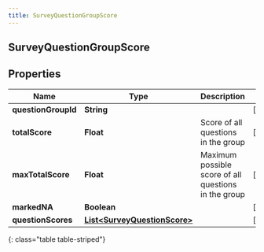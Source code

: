 ```yaml
---
title: SurveyQuestionGroupScore
---
```


## SurveyQuestionGroupScore

## Properties

| Name                | Type                                                                               | Description                                          | Notes      |
| ------------------- | ---------------------------------------------------------------------------------- | ---------------------------------------------------- | ---------- |
| **questionGroupId** | <!----><!---->**String**<!---->                                                    |                                                      | [optional] |
| **totalScore**      | <!----><!---->**Float**<!---->                                                     | Score of all questions in the group                  | [optional] |
| **maxTotalScore**   | <!----><!---->**Float**<!---->                                                     | Maximum possible score of all questions in the group | [optional] |
| **markedNA**        | <!----><!---->**Boolean**<!---->                                                   |                                                      | [optional] |
| **questionScores**  | <!----><!---->[**List&lt;SurveyQuestionScore&gt;**](SurveyQuestionScore.md)<!----> |                                                      | [optional] |

{: class="table table-striped"}

